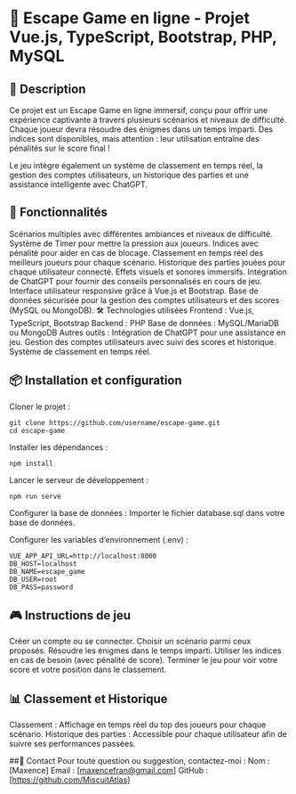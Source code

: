 # 🔐 Escape Game en ligne - Projet Vue.js, TypeScript, Bootstrap, PHP, MySQL

## 📖 Description
Ce projet est un Escape Game en ligne immersif, conçu pour offrir une expérience captivante à travers plusieurs scénarios et niveaux de difficulté. Chaque joueur devra résoudre des énigmes dans un temps imparti. Des indices sont disponibles, mais attention : leur utilisation entraîne des pénalités sur le score final !

Le jeu intègre également un système de classement en temps réel, la gestion des comptes utilisateurs, un historique des parties et une assistance intelligente avec ChatGPT.

## 🚀 Fonctionnalités
Scénarios multiples avec différentes ambiances et niveaux de difficulté.
Système de Timer pour mettre la pression aux joueurs.
Indices avec pénalité pour aider en cas de blocage.
Classement en temps réel des meilleurs joueurs pour chaque scénario.
Historique des parties jouées pour chaque utilisateur connecté.
Effets visuels et sonores immersifs.
Intégration de ChatGPT pour fournir des conseils personnalisés en cours de jeu.
Interface utilisateur responsive grâce à Vue.js et Bootstrap.
Base de données sécurisée pour la gestion des comptes utilisateurs et des scores (MySQL ou MongoDB).
🛠️ Technologies utilisées
Frontend : Vue.js, TypeScript, Bootstrap
Backend : PHP
Base de données : MySQL/MariaDB ou MongoDB
Autres outils :
Intégration de ChatGPT pour une assistance en jeu.
Gestion des comptes utilisateurs avec suivi des scores et historique.
Système de classement en temps réel.

## 📦 Installation et configuration
Cloner le projet :
```
git clone https://github.com/username/escape-game.git
cd escape-game
```
Installer les dépendances :
```
npm install
```
Lancer le serveur de développement :
```
npm run serve
```
Configurer la base de données :
Importer le fichier database.sql dans votre base de données.

Configurer les variables d’environnement (.env) :
```
VUE_APP_API_URL=http://localhost:8000
DB_HOST=localhost
DB_NAME=escape_game
DB_USER=root
DB_PASS=password
```

## 🎮 Instructions de jeu
Créer un compte ou se connecter.
Choisir un scénario parmi ceux proposés.
Résoudre les énigmes dans le temps imparti.
Utiliser les indices en cas de besoin (avec pénalité de score).
Terminer le jeu pour voir votre score et votre position dans le classement.

## 📊 Classement et Historique
Classement : Affichage en temps réel du top des joueurs pour chaque scénario.
Historique des parties : Accessible pour chaque utilisateur afin de suivre ses performances passées.

##📧 Contact
Pour toute question ou suggestion, contactez-moi :
Nom : [Maxence]
Email : [maxencefran@gmail.com]
GitHub : [https://github.com/MiscuitAtlas]
